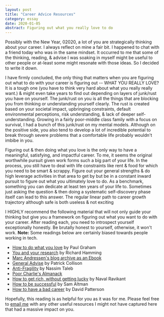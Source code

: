 ```yaml
---
layout: post
title: "Career Advice Resources"
category: essay
date: 2020-01-05
abstract: Figuring out what you really love to do
---
```


Possibly with the New Year, 02020, a lot of you are strategically thinking about your career. I always reflect on mine a fair bit. I happened to chat with a friend today who was in the same mindset. It occurred to me that some of the thinking, reading, & advise I was soaking in myself might be useful to other people or at-least some might resonate with those ideas. So I decided to write it down.

I have firmly concluded, the only thing that matters when you are figuring out what to do with your career is figuring out -- WHAT YOU REALLY LOVE? It is a tough one (you have to think very hard about what you really really want.) & might even take years to find out depending on layers of junk/rust you have on yourself. The junk/rust on you is all the things that are blocking you from thinking or understanding yourself clearly. The rust is created based on your societal impact, upbringing constraints, default environmental perceptions, risk understanding, & lack of deeper self-understanding. Growing in a fairly poor-middle class family with a focus on survival, I had a bunch of this junk/rust on my mental models. Although on the positive side, you also tend to develop a lot of incredible potential to break through severe problems that a comfortable life probably wouldn't imbibe in you.

Figuring out & then doing what you love is the only way to have a meaningful, satisfying, and impactful career. To me, it seems the original worthwhile pursuit given work forms such a big part of your life. In the process, you still have to deal with life constraints like rent & food for which you need to be smart & scrappy. Figure out your general strengths & do high leverage activities in that area to get by but be in a constant inward pursuit to figure out what you  ultimately love to do. As a benchmark, something you can dedicate at least ten years of your life to. Sometimes just asking the question & then doing a systematic self-discovery phase itself can lead to this answer. The regular linear path to career growth trajectory although safe is both useless & not exciting

I HIGHLY recommend the following material that will not only guide your thinking but give you a framework on figuring out what you want to do with your career. After reading each, you need to introspect yourself exceptionally honestly. Be brutally honest to yourself, otherwise, it won't work. **Note:** Some readings below are certainly biased towards people working in tech. 

* [How to do what you love](http://www.paulgraham.com/love.html) by Paul Graham
* [You and your research](https://www.youtube.com/watch?v=a1zDuOPkMSw) by Richard Hamming
* [Marc Andressen's blog archive as an Ebook](https://docs.google.com/forms/d/e/1FAIpQLSe0NE9D-l1ZZhbjVYDQrf7g1nHOPgqyOZwkZTNN72U-bfk_qw/viewform)
* [General Advise](https://patrickcollison.com/advice) by Patrick Collison
* [Anti-Fragility](https://www.amazon.com/Antifragile-Things-That-Disorder-Incerto/dp/0812979680) by Nassim Taleb
* [Poor Charlie's Almanack](https://www.amazon.com/Poor-Charlies-Almanack-Charles-Expanded/dp/1578645018)
* [How to get rich, without getting lucky](https://twitter.com/naval/status/1002103360646823936) by Naval Ravikant
* [How to be successful](https://blog.samaltman.com/how-to-be-successful) by Sam Altman
* [How to have a bad career](https://www.youtube.com/watch?v=Rn1w4MRHIhc) by David Patterson

Hopefully, this reading is as helpful for you as it was for me. Please feel free to [email me](mailto:abhisharma.b@gmail.com) with any other useful resources I might not have captured here that had a massive impact on you.